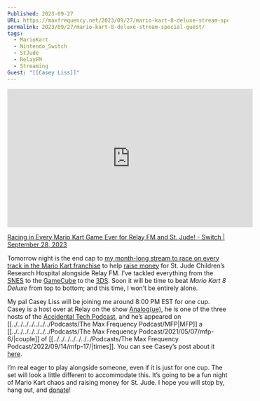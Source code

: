 ```yaml
---
Published: 2023-09-27
URL: https://maxfrequency.net/2023/09/27/mario-kart-8-deluxe-stream-special-guest/
permalink: 2023/09/27/mario-kart-8-deluxe-stream-special-guest/
tags:
  - MarioKart
  - Nintendo_Switch
  - StJude
  - RelayFM
  - Streaming
Guest: "[[Casey Liss]]"
---
```

<div class=iframe-container>
<iframe width="560" height="315" src="https://www.youtube-nocookie.com/embed/MaXUeuSox1s?si=7jq8Agmv0_J-U9g9" title="YouTube video player" frameborder="0" allow="accelerometer; autoplay; clipboard-write; encrypted-media; gyroscope; picture-in-picture; web-share" referrerpolicy="strict-origin-when-cross-origin" allowfullscreen></iframe>
</div>

[Racing in Every Mario Kart Game Ever for Relay FM and St. Jude! - Switch | September 28, 2023](https://www.youtube.com/live/MaXUeuSox1s)

Tomorrow night is the end cap to [my month-long stream to race on every track in the Mario Kart franchise](https://maxfrequency.net/2023/08/29/streaming-every-single-mario-kart-for-st-jude-and-relay-fm/) to help [raise money](https://tiltify.com/@maxfrequency/mario-kart-st-jude) for St. Jude Children’s Research Hospital alongside Relay FM. I’ve tackled everything from the [SNES](https://www.youtube.com/watch?v=vbUKrYBUUYs&t=11992s) to the [GameCube](https://www.youtube.com/watch?v=kHgc3z4ZZrA&t=21s) to the [3DS](https://youtube.com/live/fUZdAV7mDu0?feature=share). Soon it will be time to beat *Mario Kart 8 Deluxe* from top to bottom; and this time, I won’t be entirely alone.  

My pal Casey Liss will be joining me around 8:00 PM EST for one cup. Casey is a host over at Relay on the show [Analog(ue)](https://www.relay.fm/analogue), he is one of the three hosts of the [Accidental Tech Podcast](http://atp.fm/), and he’s appeared on [[../../../../../../../Podcasts/The Max Frequency Podcast/MFP|MFP]] a [[../../../../../../../Podcasts/The Max Frequency Podcast/2021/05/07/mfp-6/|couple]] of [[../../../../../../../Podcasts/The Max Frequency Podcast/2022/09/14/mfp-17/|times]]. You can see Casey’s post about it [here](https://mastodon.social/@caseyliss/111138075033245679).  

I’m real eager to play alongside someone, even if it is just for one cup. The set will look a little different to accommodate this. It’s going to be a fun night of Mario Kart chaos and raising money for St. Jude. I hope you will stop by, hang out, and [donate](https://tiltify.com/@maxfrequency/mario-kart-st-jude)!